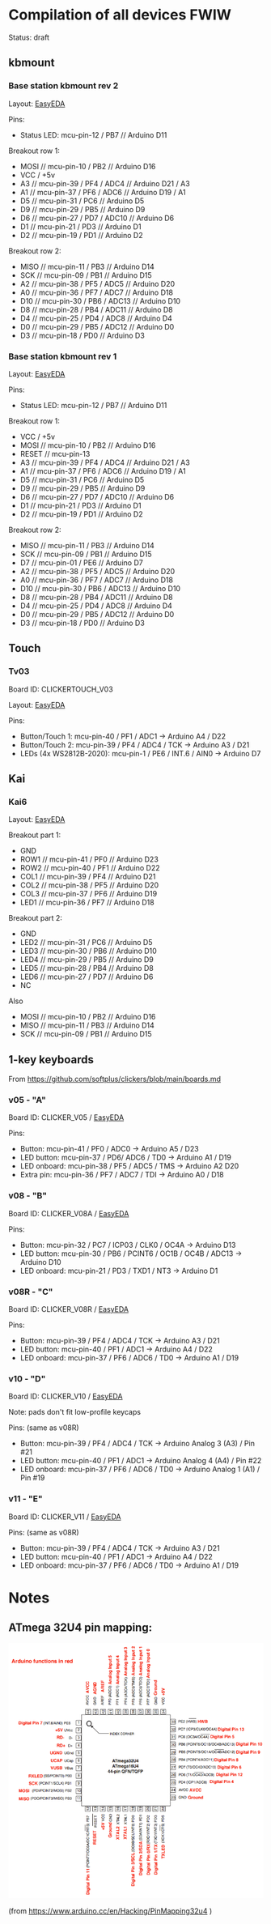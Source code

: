 # Compilation of all devices FWIW

Status: draft

## kbmount

### Base station kbmount rev 2

Layout: [EasyEDA](https://easyeda.com/editor#id=f628803081e241f58fbca507a0f69ea2)

Pins: 

* Status LED: mcu-pin-12 / PB7          // Arduino D11

Breakout row 1: 

* MOSI    // mcu-pin-10 / PB2           // Arduino D16
* VCC / +5v
* A3      // mcu-pin-39 / PF4 / ADC4    // Arduino D21 / A3
* A1      // mcu-pin-37 / PF6 / ADC6    // Arduino D19 / A1
* D5      // mcu-pin-31 / PC6           // Arduino D5
* D9      // mcu-pin-29 / PB5           // Arduino D9
* D6      // mcu-pin-27 / PD7 / ADC10   // Arduino D6
* D1      // mcu-pin-21 / PD3           // Arduino D1
* D2      // mcu-pin-19 / PD1           // Arduino D2

Breakout row 2:

* MISO    // mcu-pin-11 / PB3           // Arduino D14
* SCK     // mcu-pin-09 / PB1           // Arduino D15
* A2      // mcu-pin-38 / PF5 / ADC5    // Arduino D20
* A0      // mcu-pin-36 / PF7 / ADC7    // Arduino D18
* D10     // mcu-pin-30 / PB6 / ADC13   // Arduino D10
* D8      // mcu-pin-28 / PB4 / ADC11   // Arduino D8
* D4      // mcu-pin-25 / PD4 / ADC8    // Arduino D4
* D0      // mcu-pin-29 / PB5 / ADC12   // Arduino D0
* D3      // mcu-pin-18 / PD0           // Arduino D3

### Base station kbmount rev 1

Layout: [EasyEDA](https://easyeda.com/editor#id=f628803081e241f58fbca507a0f69ea2)

Pins: 

* Status LED: mcu-pin-12 / PB7          // Arduino D11

Breakout row 1: 

* VCC / +5v
* MOSI    // mcu-pin-10 / PB2           // Arduino D16
* RESET   // mcu-pin-13
* A3      // mcu-pin-39 / PF4 / ADC4    // Arduino D21 / A3
* A1      // mcu-pin-37 / PF6 / ADC6    // Arduino D19 / A1
* D5      // mcu-pin-31 / PC6           // Arduino D5
* D9      // mcu-pin-29 / PB5           // Arduino D9
* D6      // mcu-pin-27 / PD7 / ADC10   // Arduino D6
* D1      // mcu-pin-21 / PD3           // Arduino D1
* D2      // mcu-pin-19 / PD1           // Arduino D2

Breakout row 2:

* MISO    // mcu-pin-11 / PB3           // Arduino D14
* SCK     // mcu-pin-09 / PB1           // Arduino D15
* D7      // mcu-pin-01 / PE6           // Arduino D7
* A2      // mcu-pin-38 / PF5 / ADC5    // Arduino D20
* A0      // mcu-pin-36 / PF7 / ADC7    // Arduino D18
* D10     // mcu-pin-30 / PB6 / ADC13   // Arduino D10
* D8      // mcu-pin-28 / PB4 / ADC11   // Arduino D8
* D4      // mcu-pin-25 / PD4 / ADC8    // Arduino D4
* D0      // mcu-pin-29 / PB5 / ADC12   // Arduino D0
* D3      // mcu-pin-18 / PD0           // Arduino D3

## Touch

### Tv03

Board ID: CLICKERTOUCH_V03

Layout: [EasyEDA](https://easyeda.com/editor#id=e49446fbb07a41f892e86231c77ac6a3)

Pins:

* Button/Touch 1: mcu-pin-40 / PF1 / ADC1 -> Arduino A4 / D22
* Button/Touch 2: mcu-pin-39 / PF4 / ADC4 / TCK -> Arduino A3 / D21
* LEDs (4x WS2812B-2020): mcu-pin-1 / PE6 / INT.6 / AIN0 -> Arduino D7

## Kai

### Kai6

Layout: [EasyEDA](https://easyeda.com/editor#id=?)

Breakout part 1: 

* GND
* ROW1    // mcu-pin-41 / PF0           // Arduino D23
* ROW2    // mcu-pin-40 / PF1           // Arduino D22
* COL1    // mcu-pin-39 / PF4           // Arduino D21
* COL2    // mcu-pin-38 / PF5           // Arduino D20
* COL3    // mcu-pin-37 / PF6           // Arduino D19
* LED1    // mcu-pin-36 / PF7           // Arduino D18

Breakout part 2: 

* GND
* LED2    // mcu-pin-31 / PC6           // Arduino D5
* LED3    // mcu-pin-30 / PB6           // Arduino D10
* LED4    // mcu-pin-29 / PB5           // Arduino D9
* LED5    // mcu-pin-28 / PB4           // Arduino D8
* LED6    // mcu-pin-27 / PD7           // Arduino D6
* NC

Also

* MOSI    // mcu-pin-10 / PB2           // Arduino D16
* MISO    // mcu-pin-11 / PB3           // Arduino D14
* SCK     // mcu-pin-09 / PB1           // Arduino D15

## 1-key keyboards

From https://github.com/softplus/clickers/blob/main/boards.md 

### v05 - "A"

Board ID: CLICKER_V05 / [EasyEDA](https://easyeda.com/account/project/detail?project=d9837a8554f641aa85bcfcf978b15f49)

Pins:

* Button: mcu-pin-41 / PF0 / ADC0  -> Arduino A5 / D23
* LED button: mcu-pin-37 / PD6/ ADC6 / TD0 -> Arduino A1 / D19
* LED onboard: mcu-pin-38 / PF5 / ADC5 / TMS -> Arduino A2 D20
* Extra pin: mcu-pin-36 / PF7 / ADC7 / TDI -> Arduino A0 / D18


### v08 - "B"

Board ID: CLICKER_V08A / [EasyEDA](https://easyeda.com/editor#id=dbd548807ee744e199789b77fe63065b)

Pins:

* Button: mcu-pin-32 / PC7 / ICP03 / CLK0 / OC4A          -> Arduino D13 
* LED button: mcu-pin-30 / PB6 / PCINT6 / OC1B / OC4B / ADC13 -> Arduino D10
* LED onboard: mcu-pin-21 / PD3 / TXD1 / NT3                   -> Arduino D1


### v08R - "C"

Board ID: CLICKER_V08R / [EasyEDA](https://easyeda.com/editor#id=d63157773b2e42889e12097fb3704eb7)

Pins:

* Button: mcu-pin-39 / PF4 / ADC4 / TCK -> Arduino A3 / D21
* LED button: mcu-pin-40 / PF1 / ADC1       -> Arduino A4 / D22
* LED onboard: mcu-pin-37 / PF6 / ADC6 / TD0 -> Arduino A1 / D19

### v10 - "D"

Board ID: CLICKER_V10 / [EasyEDA](https://easyeda.com/editor#id=bcfc8b29abb7485e996b500a93c32a2f)

Note: pads don't fit low-profile keycaps

Pins: (same as v08R)

* Button: mcu-pin-39 / PF4 / ADC4 / TCK -> Arduino Analog 3 (A3) / Pin #21
* LED button: mcu-pin-40 / PF1 / ADC1       -> Arduino Analog 4 (A4) / Pin #22
* LED onboard: mcu-pin-37 / PF6 / ADC6 / TD0 -> Arduino Analog 1 (A1) / Pin #19

### v11 - "E"

Board ID: CLICKER_V11 / [EasyEDA](https://easyeda.com/editor#id=4006867a197d47b9b779dae18d11364a)

Pins: (same as v08R)

* Button: mcu-pin-39 / PF4 / ADC4 / TCK -> Arduino A3 / D21
* LED button: mcu-pin-40 / PF1 / ADC1       -> Arduino A4 / D22
* LED onboard: mcu-pin-37 / PF6 / ADC6 / TD0 -> Arduino A1 / D19


# Notes

## ATmega 32U4 pin mapping:

![](32U4PinMapping.png)

(from https://www.arduino.cc/en/Hacking/PinMapping32u4 )

